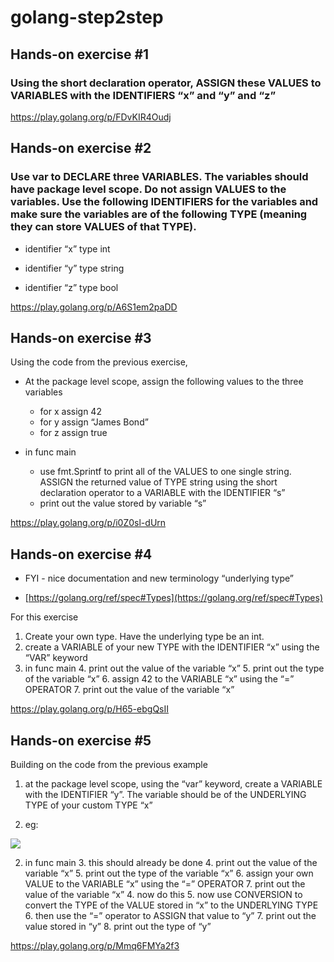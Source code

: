 # golang-step2step

  

## Hands-on exercise #1

### Using the short declaration operator, ASSIGN these VALUES to VARIABLES with the IDENTIFIERS “x” and “y” and “z”

  

https://play.golang.org/p/FDvKIR4Oudj

  

## Hands-on exercise #2

### Use var to DECLARE three VARIABLES. The variables should have package level scope. Do not assign VALUES to the variables. Use the following IDENTIFIERS for the variables and make sure the variables are of the following TYPE (meaning they can store VALUES of that TYPE).

* identifier “x” type int

* identifier “y” type string

* identifier “z” type bool

https://play.golang.org/p/A6S1em2paDD

## Hands-on exercise #3

Using the code from the previous exercise,

 -  At the package level scope, assign the following values to the three variables
	 - for x assign 42
	 - for y assign “James Bond”
	 - for z assign true
    
- in func main
	- use fmt.Sprintf to print all of the VALUES to one single string. ASSIGN the returned value of TYPE string using the short declaration operator to a VARIABLE with the IDENTIFIER “s”
	- print out the value stored by variable “s”

https://play.golang.org/p/i0Z0sl-dUrn


## Hands-on exercise #4

-   FYI - nice documentation and new terminology “underlying type”
    
-   [https://golang.org/ref/spec#Types](https://golang.org/ref/spec#Types)
    
For this exercise

1.  Create your own type. Have the underlying type be an int.
2.  create a VARIABLE of your new TYPE with the IDENTIFIER “x” using the “VAR” keyword
3.  in func main
	4. print out the value of the variable “x”
	5. print out the type of the variable “x”
	6. assign 42 to the VARIABLE “x” using the “=” OPERATOR
	7. print out the value of the variable “x”

https://play.golang.org/p/H65-ebgQsII


## Hands-on exercise #5

Building on the code from the previous example

1.  at the package level scope, using the “var” keyword, create a VARIABLE with the IDENTIFIER “y”. The variable should be of the UNDERLYING TYPE of your custom TYPE “x”
   
1.  eg: 

![](https://lh3.googleusercontent.com/J4M2ayZRF4TDQG6nKJKSP4Rcgqiv_Q4ZmRRLunYJfkvuZDqprc5ftHkpGNIOsHNXUkDucQ9mGAq-i9IU7Qr6r3V1l8k3erZHdGiq7TEKU5uzYkh-JGR3edSVecFB2IAVOUBpAy-K)

2.  in func main
	3. this should already be done
		4. print out the value of the variable “x”
		5. print out the type of the variable “x”
		6. assign your own VALUE to the VARIABLE “x” using the “=” OPERATOR
		7. print out the value of the variable “x”
	4. now do this
		5. now use CONVERSION to convert the TYPE of the VALUE stored in “x” to the UNDERLYING TYPE
			6. then use the “=” operator to ASSIGN that value to “y”
			7. print out the value stored in “y”
			8. print out the type of “y”
    
https://play.golang.org/p/Mmq6FMYa2f3


